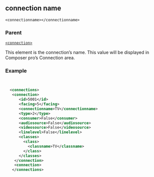 ## connection name

`<connectionname></connectionname>`


### Parent

[`<connection>`][1]


This element is the connection’s name. This value will be displayed in Composer pro’s Connection area.


### Example

```xml


  <connections>
   <connection>
      <id>5001</id>
      <facing>5</facing>
      <connectionname>TV</connectionname>
      <type>2</type>
      <consumer>False</consumer>
      <audiosource>False</audiosource>
      <videosource>False</videosource>
      <linelevel>False</linelevel>
      <classes>
        <class>
          <classname>TV</classname>
        </class>
      </classes>
    </connection>
    <connection>
   </connections>
```

[1]:	https://snap-one.github.io/docs-driverworks-xml/#connection